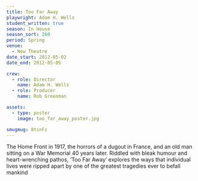 ```yaml
---
title: Too Far Away
playwright: Adam H. Wells
student_written: true
season: In House
season_sort: 260
period: Spring
venue:
  - New Theatre
date_start: 2012-05-02
date_end: 2012-05-05

crew:
  - role: Director
    name: Adam H. Wells
  - role: Producer
    name: Rob Greenman

assets:
  - type: poster
    image: too_far_away_poster.jpg

smugmug: 8tcnFz
---
```


The Home Front in 1917, the horrors of a dugout in France, and an old man sitting on a War Memorial 40 years later. Riddled with bleak humour and heart-wrenching pathos, ‘Too Far Away’ explores the ways that individual lives were ripped apart by one of the greatest tragedies ever to befall mankind
